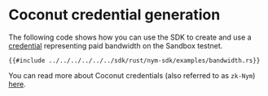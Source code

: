 # Coconut credential generation
The following code shows how you can use the SDK to create and use a [credential](../../../bandwidth-credentials.md) representing paid bandwidth on the Sandbox testnet.

```rust,noplayground
{{#include ../../../../../../sdk/rust/nym-sdk/examples/bandwidth.rs}}
```

You can read more about Coconut credentials (also referred to as `zk-Nym`) [here](../../../coconut.md).

